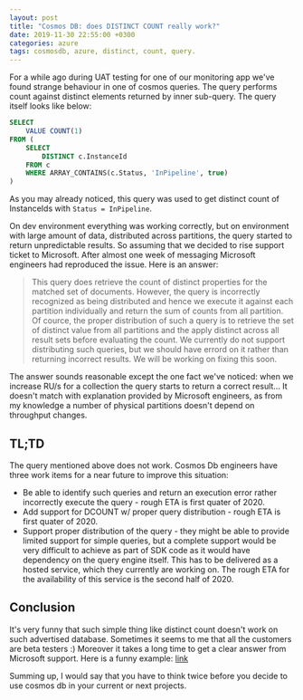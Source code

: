 ```yaml
---
layout: post
title: "Cosmos DB: does DISTINCT COUNT really work?"
date: 2019-11-30 22:55:00 +0300
categories: azure
tags: cosmosdb, azure, distinct, count, query.
---
```


For a while ago during UAT testing for one of our monitoring app we've found strange behaviour in one of cosmos queries. The query performs count against distinct elements returned by inner sub-query.
The query itself looks like below:

```sql
SELECT
    VALUE COUNT(1)
FROM (
    SELECT
        DISTINCT c.InstanceId
    FROM c
    WHERE ARRAY_CONTAINS(c.Status, 'InPipeline', true)
)
```

As you may already noticed, this query was used to get distinct count of InstanceIds with `Status = InPipeline`.

On dev environment everything was working correctly, but on environment with large amount of data, distributed across partitions, the query started to return unpredictable results. So assuming that we decided to rise support ticket to Microsoft. After almost one week of messaging Microsoft engineers had reproduced the issue. Here is an answer:

> This query does retrieve the count of distinct properties for the matched set of documents. However, the query is incorrectly recognized as being distributed and hence we execute it against each partition individually and return the sum of counts from all partition.
> Of cource, the proper distribution of such a query is to retrieve the set of distinct value from all partitions and the apply distinct across all result sets before evaluating the count. We currently do not support distributing such queries, but we should have errord on it rather than returning incorrect results. We will be working on fixing this soon.

The answer sounds reasonable except the one fact we've noticed: when we increase RU/s for a collection the query starts to return a correct result... It doesn't match with explanation provided by Microsoft engineers, as from my knowledge a number of physical partitions doesn't depend on throughput changes.

## TL;TD

The query mentioned above does not work. Cosmos Db engineers have three work items for a near future to improve this situation:

- Be able to identify such queries and return an execution error rather incorrectly execute the query - rough ETA is first quater of 2020.
- Add support for DCOUNT w/ proper query distribution - rough ETA is first quater of 2020.
- Support proper distribution of the query - theу might be able to provide limited support for simple queries, but a complete support would be very difficult to achieve as part of SDK code as it would have dependency on the query engine itself. This has to be delivered as a hosted service, which they currently are working on. The rough ETA for the availability of this service is the second half of 2020.

## Conclusion

It's very funny that such simple thing like distinct count doesn't work on such advertised database. Sometimes it seems to me that all the customers are beta testers :) Moreover it takes a long time to get a clear answer from Microsoft support. Here is a funny example: [link](https://feedback.azure.com/forums/263030-azure-cosmos-db/suggestions/38610298-bug-incorrect-results-returned-from-count-distinc)

Summing up, I would say that you have to think twice before you decide to use cosmos db in your current or next projects.